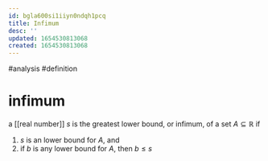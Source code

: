 ```yaml
---
id: bgla600si1iiyn0ndqh1pcq
title: Infimum
desc: ''
updated: 1654530813068
created: 1654530813068
---
```

#analysis #definition
# infimum
a [[real number]] $s$ is the greatest lower bound, or infimum, of a set $A \subseteq \mathbb{R}$ if 
1. $s$ is an lower bound for $A$, and
2. if $b$ is any lower bound for $A$, then $b \leq s$
